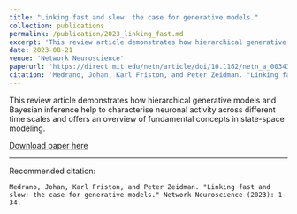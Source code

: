 ```yaml
---
title: "Linking fast and slow: the case for generative models."
collection: publications
permalink: /publication/2023_linking_fast.md
excerpt: 'This review article demonstrates how hierarchical generative models and Bayesian inference help to characterise neuronal activity across different time scales and offers an overview of fundamental concepts in state-space modeling.'
date: 2023-08-21
venue: 'Network Neuroscience'
paperurl: 'https://direct.mit.edu/netn/article/doi/10.1162/netn_a_00343/117960'
citation: 'Medrano, Johan, Karl Friston, and Peter Zeidman. "Linking fast and slow: the case for generative models." Network Neuroscience (2023): 1-34.'
---
```

This review article demonstrates how hierarchical generative models and Bayesian inference help to characterise neuronal activity across different time scales and offers an overview of fundamental concepts in state-space modeling.

[Download paper here](https://direct.mit.edu/netn/article/doi/10.1162/netn_a_00343/117960)

---
Recommended citation: 
```
Medrano, Johan, Karl Friston, and Peter Zeidman. "Linking fast and slow: the case for generative models." Network Neuroscience (2023): 1-34.
```
